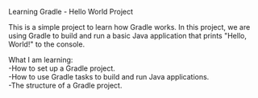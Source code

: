 Learning Gradle - Hello World Project

This is a simple project to learn how Gradle works. In this project, we are using Gradle to build and run a basic Java application that prints "Hello, World!" to the console.

What I am learning:  
-How to set up a Gradle project.  
-How to use Gradle tasks to build and run Java applications.  
-The structure of a Gradle project.  
